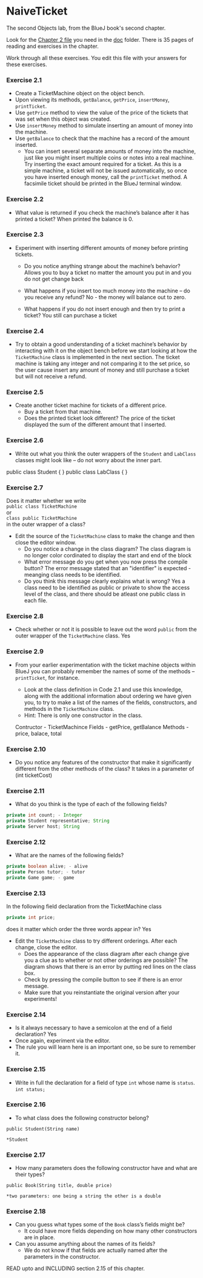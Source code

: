 # NaiveTicket

The second Objects lab, from the BlueJ book's second chapter.

Look for the [Chapter 2 file](./doc/BlueJ-objects-first-ch2.pdf) you need in the [doc](./doc) folder.
There is 35 pages of reading and exercises in the chapter.

Work through all these exercises. You edit this file with your answers for these exercises.

### Exercise 2.1
* Create a TicketMachine object on the object bench.
* Upon viewing its methods, `getBalance`, `getPrice`, `insertMoney`, `printTicket`.
* Use `getPrice` method to view the value of the price of the tickets that was set when this object was created.
* Use `insertMoney` method to simulate inserting an amount of money into the machine.
* Use `getBalance` to check that the machine has a record of the amount inserted.
	* You can insert several separate amounts of money into the machine, just like you might insert multiple coins or notes into a real machine. Try inserting the exact amount required for a ticket. As this is a simple machine, a ticket will not be issued automatically, so once you have inserted enough money, call the `printTicket` method. A facsimile ticket should be printed in the BlueJ terminal window.

### Exercise 2.2
* What value is returned if you check the machine’s balance after it has printed a ticket?
When printed the balance is 0.


### Exercise 2.3
* Experiment with inserting different amounts of money before printing tickets.
	* Do you notice anything strange about the machine’s behavior? 
		Allows you to buy a ticket no matter the amount you put in and you do not get change back 
	
	* What happens if you insert too much money into the machine – do you receive any refund?
		No - the money will balance out to zero. 
	
	* What happens if you do not insert enough and then try to print a ticket?
		You still can purchase a ticket 

### Exercise 2.4
* Try to obtain a good understanding of a ticket machine’s behavior by interacting with it on the object bench before we start looking at how the `TicketMachine` class is implemented in the next section.
The ticket machine is taking any integer and not comparing it to the set price, so the user cause insert any amount of money and still purchase a ticket but will not receive a refund. 

### Exercise 2.5
* Create another ticket machine for tickets of a different price.
	* Buy a ticket from that machine.
	* Does the printed ticket look different?
	The price of the ticket displayed the sum of the different amount that I inserted.

### Exercise 2.6
* Write out what you think the outer wrappers of the `Student` and `LabClass` classes might look like – do not worry about the inner part.

public class Student {
}
public class LabClass {
}

### Exercise 2.7
Does it matter whether we write<br>
`public class TicketMachine`<br>
or<br>
`class public TicketMachine`<br>
in the outer wrapper of a class?

* Edit the source of the `TicketMachine` class to make the change and then close the editor window.
	* Do you notice a change in the class diagram? The class diagram is no longer color cordinated to display the start 		and end of the block
	* What error message do you get when you now press the compile button? The error message stated that an "identifier" 		is expected - meanging class needs to be identified.
	* Do you think this message clearly explains what is wrong? Yes a class need to be identified as public or private to 		show the access level of the class, and there should be atleast one public class in each file. 

### Exercise 2.8
* Check whether or not it is possible to leave out the word `public` from the outer wrapper of the `TicketMachine` class.
Yes

### Exercise 2.9
* From your earlier experimentation with the ticket machine objects within BlueJ you can probably remember the names of some of the methods – `printTicket`, for instance.
	* Look at the class definition in Code 2.1 and use this knowledge, along with the additional information about ordering we have given you, to try to make a list of the names of the fields, constructors, and methods in the `TicketMachine` class.
	* Hint: There is only one constructor in the class.
	
	Contructor - TicketMachince
	Fields - getPrice, getBalance
	Methods - price, balace, total

### Exercise 2.10
* Do you notice any features of the constructor that make it significantly different from the other methods of the class?
It takes in a parameter of (int ticketCost)

### Exercise 2.11
* What do you think is the type of each of the following fields?

```java
private int count; - Integer
private Student representative; String
private Server host; String
```

### Exercise 2.12
* What are the names of the following fields?

```java
private boolean alive; - alive
private Person tutor; - tutor
private Game game; - game 
```
### Exercise 2.13

In the following field declaration from the TicketMachine class<br>

```java
private int price;
```
does it matter which order the three words appear in? Yes
* Edit the `TicketMachine` class to try different orderings. After each change, close the editor.
	* Does the appearance of the class diagram after each change give you a clue as to whether or not other orderings are
possible? The diagram shows that there is an error by putting red lines on the class box.
	* Check by pressing the compile button to see if there is an error message.
	* Make sure that you reinstantiate the original version after your experiments!

### Exercise 2.14
* Is it always necessary to have a semicolon at the end of a field declaration? Yes
* Once again, experiment via the editor.
* The rule you will learn here is an important one, so be sure to remember it.


### Exercise 2.15
* Write in full the declaration for a field of type `int` whose name is `status`.
`int status;`

### Exercise 2.16
* To what class does the following constructor belong?
```
public Student(String name)
```
	*Student
	
### Exercise 2.17
* How many parameters does the following constructor have and what are their types?
```
public Book(String title, double price)
```

	*two parameters: one being a string the other is a double

### Exercise 2.18
* Can you guess what types some of the `Book` class’s fields might be?
	* It could have more fields depending on how many other constructors are in place.
* Can you assume anything about the names of its fields?
	* We do not know if that fields are actually named after the parameters in the constructor. 

READ upto and INCLUDING section 2.15 of this chapter.
